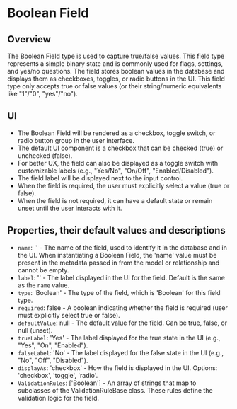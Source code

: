 # Boolean Field

## Overview
The Boolean Field type is used to capture true/false values.
This field type represents a simple binary state and is commonly used for flags, settings, and yes/no questions.
The field stores boolean values in the database and displays them as checkboxes, toggles, or radio buttons in the UI.
This field type only accepts true or false values (or their string/numeric equivalents like "1"/"0", "yes"/"no").

## UI
- The Boolean Field will be rendered as a checkbox, toggle switch, or radio button group in the user interface.
- The default UI component is a checkbox that can be checked (true) or unchecked (false).
- For better UX, the field can also be displayed as a toggle switch with customizable labels (e.g., "Yes/No", "On/Off", "Enabled/Disabled").
- The field label will be displayed next to the input control.
- When the field is required, the user must explicitly select a value (true or false).
- When the field is not required, it can have a default state or remain unset until the user interacts with it.

## Properties, their default values and descriptions
- `name`: '' - The name of the field, used to identify it in the database and in the UI. When instantiating a Boolean Field, the 'name' value must be present in the metadata passed in from the model or relationship and cannot be empty.
- `label`: '' - The label displayed in the UI for the field. Default is the same as the `name` value.
- `type`: 'Boolean' - The type of the field, which is 'Boolean' for this field type.
- `required`: false - A boolean indicating whether the field is required (user must explicitly select true or false).
- `defaultValue`: null - The default value for the field. Can be true, false, or null (unset).
- `trueLabel`: 'Yes' - The label displayed for the true state in the UI (e.g., "Yes", "On", "Enabled").
- `falseLabel`: 'No' - The label displayed for the false state in the UI (e.g., "No", "Off", "Disabled").
- `displayAs`: 'checkbox' - How the field is displayed in the UI. Options: 'checkbox', 'toggle', 'radio'.
- `ValidationRules`: ['Boolean'] - An array of strings that map to subclasses of the ValidationRuleBase class. These rules define the validation logic for the field.
